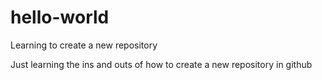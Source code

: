 # hello-world
Learning to create a new repository

Just learning the ins and outs of how to create a new repository in github
